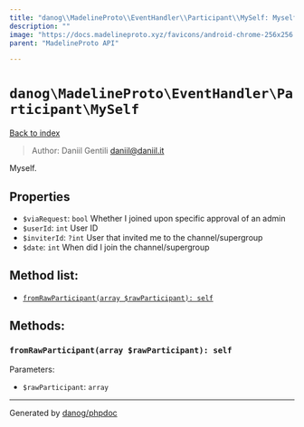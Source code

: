 ```yaml
---
title: "danog\\MadelineProto\\EventHandler\\Participant\\MySelf: Myself."
description: ""
image: "https://docs.madelineproto.xyz/favicons/android-chrome-256x256.png"
parent: "MadelineProto API"

---
```

# `danog\MadelineProto\EventHandler\Participant\MySelf`
[Back to index](../../../../index.html)

> Author: Daniil Gentili <daniil@daniil.it>  
  

Myself.  



## Properties
* `$viaRequest`: `bool` Whether I joined upon specific approval of an admin
* `$userId`: `int` User ID
* `$inviterId`: `?int` User that invited me to the channel/supergroup
* `$date`: `int` When did I join the channel/supergroup

## Method list:
* [`fromRawParticipant(array $rawParticipant): self`](#fromrawparticipant-array-rawparticipant-self)

## Methods:
### `fromRawParticipant(array $rawParticipant): self`




Parameters:

* `$rawParticipant`: `array`   



---
Generated by [danog/phpdoc](https://phpdoc.daniil.it)
